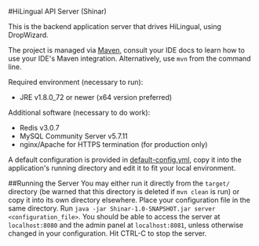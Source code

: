 #HiLingual API Server (Shinar)

This is the backend application server that drives HiLingual, using DropWizard.

The project is managed via [Maven](https://maven.apache.org/), consult your IDE 
docs to learn how to use your IDE's Maven integration. Alternatively, use `mvn`
from the command line.

Required environment (necessary to run):

 - JRE v1.8.0_72 or newer (x64 version preferred)

Additional software (necessary to do work):

 - Redis v3.0.7
 - MySQL Community Server v5.7.11
 - nginx/Apache for HTTPS termination (for production only)

A default configuration is provided in [default-config.yml](default-config.yml), 
copy it into the application's running directory and edit it to fit your local 
environment.

##Running the Server
You may either run it directly from the `target/` directory (be warned that 
this directory is deleted if `mvn clean` is run) or copy it into its own 
directory elsewhere. Place your configuration file in the same directory. 
Run `java -jar Shinar-1.0-SNAPSHOT.jar server <configuration_file>`. You 
should be able to access the server at `localhost:8080` and the admin panel 
at `localhost:8081`, unless otherwise changed in your configuration.
Hit CTRL-C to stop the server.
